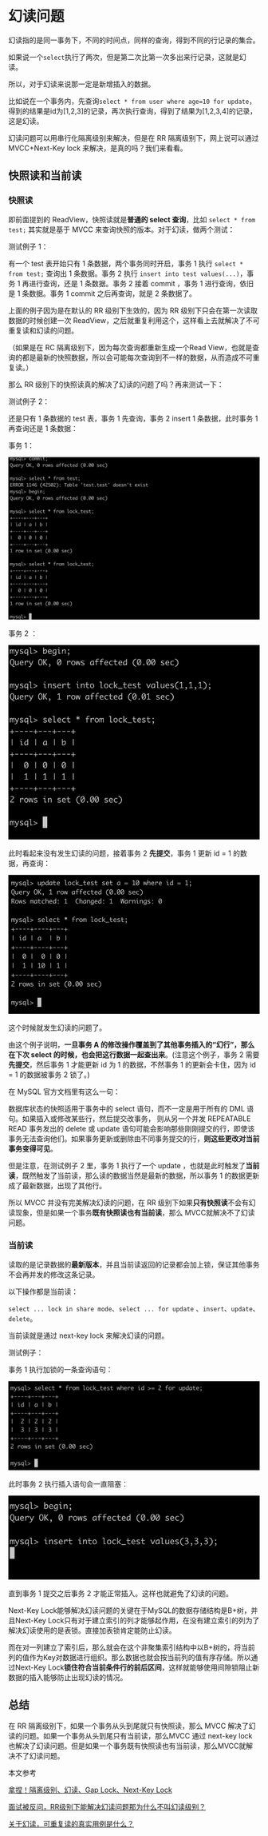 # 幻读问题

幻读指的是同一事务下，不同的时间点，同样的查询，得到不同的行记录的集合。

如果说一个`select`执行了两次，但是第二次比第一次多出来行记录，这就是幻读。

所以，对于幻读来说那一定是新增插入的数据。

比如说在一个事务内，先查询`select * from user where age=10 for update`，得到的结果是id为[1,2,3]的记录，再次执行查询，得到了结果为[1,2,3,4]的记录，这是幻读。

幻读问题可以用串行化隔离级别来解决，但是在 RR 隔离级别下，网上说可以通过 MVCC+Next-Key lock 来解决，是真的吗？我们来看看。

## 快照读和当前读

### 快照读

即前面提到的 ReadView，快照读就是**普通的 select 查询**，比如 `select * from test;` 其实就是基于 MVCC 来查询快照的版本。对于幻读，做两个测试：

测试例子 1：

有一个 test 表开始只有 1 条数据，两个事务同时开启，事务 1 执行 `select * from test;` 查询出 1 条数据。事务 2 执行 `insert into test values(...)`，事务 1 再进行查询，还是 1 条数据。事务 2 接着 commit ，事务 1 进行查询，依旧是 1 条数据。事务 1 commit 之后再查询，就是 2 条数据了。

上面的例子因为是在默认的 RR 级别下生效的，因为 RR 级别下只会在第一次读取数据的时候创建一次 ReadView，之后就重复利用这个，这样看上去就解决了不可重复读和幻读的问题。

（如果是在 RC 隔离级别下，因为每次查询都重新生成一个Read View，也就是查询的都是最新的快照数据，所以会可能每次查询到不一样的数据，从而造成不可重复读。）

那么 RR 级别下的快照读真的解决了幻读的问题了吗？再来测试一下：

测试例子 2：

还是只有 1 条数据的 test 表，事务 1 先查询，事务 2 insert 1 条数据，此时事务 1 再查询还是 1 条数据：

事务 1：

![](../../.gitbook/assets/huandu-1.png)

事务 2 ：

![](<../../.gitbook/assets/huandu-2 (1).png>)

此时看起来没有发生幻读的问题，接着事务 2 **先提交**，事务 1 更新 id = 1 的数据，再查询：

![](<../../.gitbook/assets/huandu-3 (1).png>)

这个时候就发生幻读的问题了。

由这个例子说明，**一旦事务 A 的修改操作覆盖到了其他事务插入的“幻行”，那么在下次 select 的时候，也会把这行数据一起查出来**。(注意这个例子，事务 2 需要**先提交**，然后事务 1 才能更新 id 为 1 的数据，不然事务 1 的更新会卡住，因为 id = 1 的数据被事务 2 锁了。)

在 MySQL 官方文档里有这么一句：

数据库状态的快照适用于事务中的 select 语句，而不一定是用于所有的 DML 语句。如果插入或修改某些行，然后提交改事务， 则从另一个并发 REPEATABLE READ 事务发出的 delete 或 update 语句可能会影响那些刚刚提交的行，即使该事务无法查询他们。如果事务更新或删除由不同事务提交的行，**则这些更改对当前事务变得可见**。

但是注意，在测试例子 2 里，事务 1 执行了一个 update ，也就是此时触发了**当前读**，既然触发了当前读，那么读的数据当然是最新的数据，所以事务 1 的数据更新成了最新数据，出现了其他行。

所以 MVCC 并没有完美解决幻读的问题，在 RR 级别下如果**只有快照读**不会有幻读现象，但是如果一个事务**既有快照读也有当前读**，那么 MVCC就解决不了幻读问题。

### 当前读

读取的是记录数据的**最新版本**，并且当前读返回的记录都会加上锁，保证其他事务不会再并发的修改这条记录。

以下操作都是当前读：

`select ... lock in share mode`、`select ... for update` 、`insert`、`update`、`delete`。

当前读就是通过 next-key lock 来解决幻读的问题。

测试例子：

事务 1 执行加锁的一条查询语句：

![](../../.gitbook/assets/huandu-4.png)

此时事务 2 执行插入语句会一直阻塞：

![](<../../.gitbook/assets/huandu-5 (1).png>)

直到事务 1 提交之后事务 2 才能正常插入。这样也就避免了幻读的问题。



Next-Key Lock能够解决幻读问题的关键在于MySQL的数据存储结构是B+树，并且Next-Key Lock只有对于建立索引的列才能够起作用，在没有建立索引的列为了解决幻读使用的是表锁。直接加表锁肯定能防止幻读。

而在对一列建立了索引后，那么就会在这个非聚集索引结构中以B+树的，将当前列的值作为Key对数据进行组织。那么数据也就会按当前列的值有序存储。所以通过Next-Key Lock**锁住符合当前条件行的前后区间**，这样就能够使用间隙锁阻止新数据的插入能够防止出现幻读的情况。

## 总结

在 RR 隔离级别下，如果一个事务从头到尾就只有快照读，那么 MVCC 解决了幻读的问题。如果一个事务从头到尾只有当前读，那么MVCC 通过 next-key lock 也解决了幻读问题。但是如果一个事务既有快照读也有当前读，那么MVCC就解决不了幻读问题。

本文参考

[拿捏！隔离级别、幻读、Gap Lock、Next-Key Lock](https://segmentfault.com/a/1190000040558973)

[面试被反问，RR级别下能解决幻读问题那为什么不叫幻读级别？](https://www.codenong.com/cs107121470/)

[关于幻读，可重复读的真实用例是什么？](https://www.zhihu.com/question/47007926)
